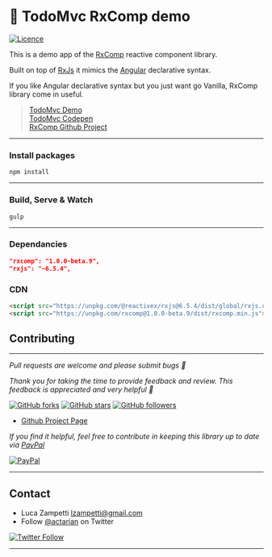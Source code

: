 # 💎 TodoMvc RxComp demo

[![Licence](https://img.shields.io/github/license/actarian/rxcomp-todomvc.svg)](https://github.com/actarian/rxcomp-todomvc)

This is a demo app of the [RxComp](https://github.com/actarian/rxcomp) reactive component library.

Built on top of [RxJs](https://github.com/ReactiveX/rxjs) it mimics the [Angular](https://angular.io/) declarative syntax. 

If you like Angular declarative syntax but you just want go Vanilla, RxComp library come in useful.

> [TodoMvc Demo](https://actarian.github.io/rxcomp-todomvc/)  
> [TodoMvc Codepen](https://codepen.io/actarian/pen/QWWRZON?editors=0010)  
> [RxComp Github Project](https://github.com/actarian/rxcomp)  

___

### Install packages
```
npm install
```
___

### Build, Serve & Watch 
```
gulp
```
___

### Dependancies
```json
"rxcomp": "1.0.0-beta.9",
"rxjs": "~6.5.4",
```

### CDN

```html
<script src="https://unpkg.com/@reactivex/rxjs@6.5.4/dist/global/rxjs.umd.min.js"></script>
<script src="https://unpkg.com/rxcomp@1.0.0-beta.9/dist/rxcomp.min.js"></script>	
```

## Contributing
___

*Pull requests are welcome and please submit bugs 🐞*

*Thank you for taking the time to provide feedback and review. This feedback is appreciated and very helpful 🌈*

[![GitHub forks](https://img.shields.io/github/forks/actarian/rxcomp.svg?style=social&label=Fork&maxAge=2592000)](https://gitHub.com/actarian/rxcomp/network/)  [![GitHub stars](https://img.shields.io/github/stars/actarian/rxcomp.svg?style=social&label=Star&maxAge=2592000)](https://GitHub.com/actarian/rxcomp/stargazers/)  [![GitHub followers](https://img.shields.io/github/followers/actarian.svg?style=social&label=Follow&maxAge=2592000)](https://github.com/actarian?tab=followers)

* [Github Project Page](https://github.com/actarian/rxcomp)  

*If you find it helpful, feel free to contribute in keeping this library up to date via [PayPal](https://www.paypal.me/circledev/5)*

[![PayPal](https://www.paypalobjects.com/webstatic/en_US/i/buttons/PP_logo_h_100x26.png)](https://www.paypal.me/circledev/5)
___

## Contact

* Luca Zampetti <lzampetti@gmail.com>
* Follow [@actarian](https://twitter.com/actarian) on Twitter

[![Twitter Follow](https://img.shields.io/twitter/follow/actarian.svg?style=social&label=Follow%20@actarian)](https://twitter.com/actarian)
___
